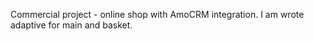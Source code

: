 <p>
Commercial project - online shop with AmoCRM integration. I am wrote adaptive for main and basket.
</p>
